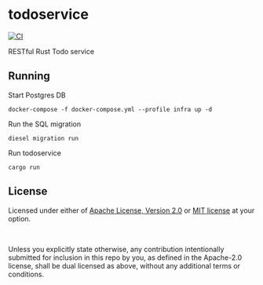 # todoservice

[![CI](https://github.com/dexwritescode/todoservice/actions/workflows/ci.yaml/badge.svg)](https://github.com/dexwritescode/todoservice/actions/workflows/ci.yaml)

RESTful Rust Todo service

## Running
Start Postgres DB
```console
docker-compose -f docker-compose.yml --profile infra up -d
```

Run the SQL migration
```console
diesel migration run
```

Run todoservice
```console
cargo run
```

## License

Licensed under either of <a href="LICENSE-APACHE">Apache License, Version
2.0</a> or <a href="LICENSE-MIT">MIT license</a> at your option.

<br>

Unless you explicitly state otherwise, any contribution intentionally submitted
for inclusion in this repo by you, as defined in the Apache-2.0 license, shall
be dual licensed as above, without any additional terms or conditions.